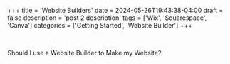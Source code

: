 +++
title = 'Website Builders'
date = 2024-05-26T19:43:38-04:00
draft = false
description = 'post 2 description'
tags = ['Wix', 'Squarespace', 'Canva']
categories = ['Getting Started', 'Website Builder']
+++

<br>

<p>Should I use a Website Builder to Make my Website?</p>

<br>

